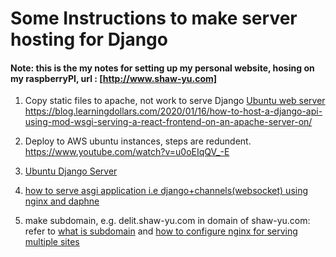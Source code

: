 # Some Instructions to make server hosting for Django

#### Note: this is the my notes for setting up my personal website, hosing on my raspberryPI, url : [http://www.shaw-yu.com]

1. Copy static files to apache, not work to serve Django
[Ubuntu web server](https://github.com/AhoyKakkoii/AWS-EC2-Django-Deploy/blob/main/Ubuntu-Web-server.md)
https://blog.learningdollars.com/2020/01/16/how-to-host-a-django-api-using-mod-wsgi-serving-a-react-frontend-on-an-apache-server-on/

2. Deploy to AWS ubuntu instances, steps are redundent.
https://www.youtube.com/watch?v=u0oEIqQV_-E

3. [Ubuntu Django Server](https://github.com/AhoyKakkoii/Django-Deploy-Doc/blob/main/Ubuntu-Django-Server.md)

4. [how to serve asgi application i.e django+channels(websocket) using nginx and daphne](https://github.com/AhoyKakkoii/Django-Deploy-Doc/blob/main/ASGI-Deploy.md)


5. make subdomain, e.g. delit.shaw-yu.com in domain of shaw-yu.com:
refer to [what is subdomain](https://www.domain.com/blog/2019/01/15/subdomain/)
and [how to configure nginx for serving multiple sites](https://webdock.io/en/docs/how-guides/how-configure-nginx-to-serve-multiple-websites-single-vps)

